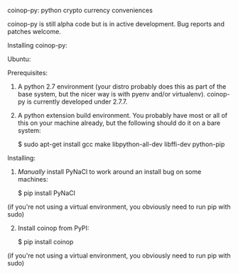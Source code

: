 coinop-py: python crypto currency conveniences


coinop-py is still alpha code but is in active development. Bug reports and
patches welcome.


Installing coinop-py:

Ubuntu:

Prerequisites:

1. A python 2.7 environment (your distro probably does this as part of the base
   system, but the nicer way is with pyenv and/or virtualenv). coinop-py is
   currently developed under 2.7.7.

2. A python extension build environment. You probably have most or all of this
   on your machine already, but the following should do it on a bare system:

   $ sudo apt-get install gcc make libpython-all-dev libffi-dev python-pip

Installing:

1. *Manually* install PyNaCl to work around an install bug on some machines:

    $ pip install PyNaCl

(if you're not using a virtual environment, you obviously need to run pip
with sudo)

2. Install coinop from PyPI:

    $ pip install coinop

(if you're not using a virtual environment, you obviously need to run pip
with sudo)
